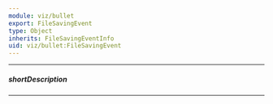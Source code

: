 ```yaml
---
module: viz/bullet
export: FileSavingEvent
type: Object
inherits: FileSavingEventInfo
uid: viz/bullet:FileSavingEvent
---
```

---
##### shortDescription
<!-- Description goes here -->

---
<!-- Description goes here -->